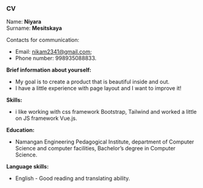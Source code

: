 ### CV
Name: **Niyara**    
Surname: **Mesitskaya**    

Contacts for communication:    
- Email: [nikam2341@gmail.com](mailto:nikam2341@gmail.com);    
- Phone number: 998935088833.    

**Brief information about yourself:**    
- My goal is to create a product that is beautiful inside and out.     
- I have a little experience with page layout and I want to improve it!    
   
**Skills:**    
- i like working with css framework Bootstrap, Tailwind  and worked a little on JS framework Vue.js.

**Education:**    
- Namangan Engineering Pedagogical Institute, department of Computer Science and computer facilities, Bachelor’s degree in Computer Science.

**Language skills:**    
- English - Good reading and translating ability.